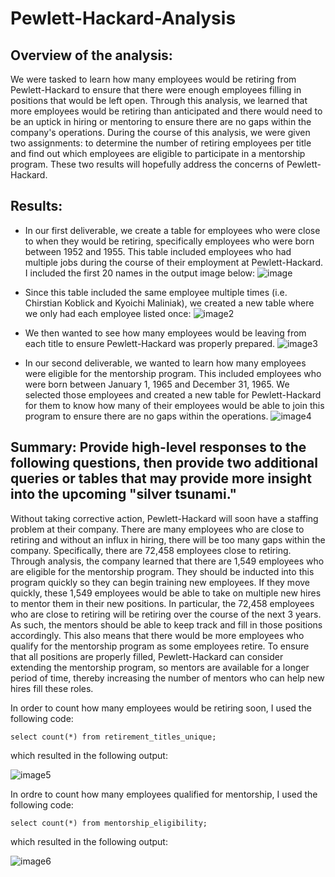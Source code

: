 # Pewlett-Hackard-Analysis
## Overview of the analysis: 

We were tasked to learn how many employees would be retiring from Pewlett-Hackard to ensure that there were enough employees filling in positions that would be left open. Through this analysis, we learned that more employees would be retiring than anticipated and there would need to be an uptick in hiring or mentoring to ensure there are no gaps within the company's operations. During the course of this analysis, we were given two assignments: to determine the number of retiring employees per title and find out which employees are eligible to participate in a mentorship program. These two results will hopefully address the concerns of Pewlett-Hackard. 


## Results: 


 - In our first deliverable, we create a table for employees who were close to when they would be retiring, specifically employees who were born between 1952 and 1955. This table included employees who had multiple jobs during the course of their employment at Pewlett-Hackard. I included the first 20 names in the output image below:
 ![image](https://user-images.githubusercontent.com/102992388/183766851-54541b45-a7d5-4967-a17c-a802010496e5.png)
- Since this table included the same employee multiple times (i.e. Chirstian Koblick and Kyoichi Maliniak), we created a new table where we only had each employee listed once:
  ![image2](https://user-images.githubusercontent.com/102992388/183767250-7560bc0c-e7ad-4c02-96dc-8afa265b986d.png)

- We then wanted to see how many employees would be leaving from each title to ensure Pewlett-Hackard was properly prepared. 
  ![image3](https://user-images.githubusercontent.com/102992388/183767515-5207d16e-f487-4a53-88d4-f94577646e48.png) 

- In our second deliverable, we wanted to learn how many employees were eligible for the mentorship program. This included employees who were born between January 1, 1965 and December 31, 1965. We selected those employees and created a new table for Pewlett-Hackard for them to know how many of their employees would be able to join this program to ensure there are no gaps within the operations. 
  ![image4](https://user-images.githubusercontent.com/102992388/183768088-fd8691f5-b635-416c-bf9b-7a42b27ac285.png)


## Summary: Provide high-level responses to the following questions, then provide two additional queries or tables that may provide more insight into the upcoming "silver tsunami."

Without taking corrective action, Pewlett-Hackard will soon have a staffing problem at their company. There are many employees who are close to retiring and without an influx in hiring, there will be too many gaps within the company. Specifically, there are 72,458 employees close to retiring. Through analysis, the company learned that there are 1,549 employees who are eligible for the mentorship program. They should be inducted into this program quickly so they can begin training new employees. If they move quickly, these 1,549 employees would be able to take on multiple new hires to mentor them in their new positions. In particular, the 72,458 employees who are close to retiring will be retiring over the course of the next 3 years. As such, the mentors should be able to keep track and fill in those positions accordingly. This also means that there would be more employees who qualify for the mentorship program as some employees retire. To ensure that all positions are properly filled, Pewlett-Hackard can consider extending the mentorship program, so mentors are available for a longer period of time, thereby increasing the number of mentors who can help new hires fill these roles. 

In order to count how many employees would be retiring soon, I used the following code:

```
select count(*) from retirement_titles_unique;
```

which resulted in the following output: 

![image5](https://user-images.githubusercontent.com/102992388/183769547-5377917f-c66c-4cbc-bbf0-d68d5b049957.png)

In ordre to count how many employees qualified for mentorship, I used the following code: 

```
select count(*) from mentorship_eligibility;
```

which resulted in the following output: 

![image6](https://user-images.githubusercontent.com/102992388/183769726-0f0a2887-4792-456a-97ed-97f47f4f3271.png)


